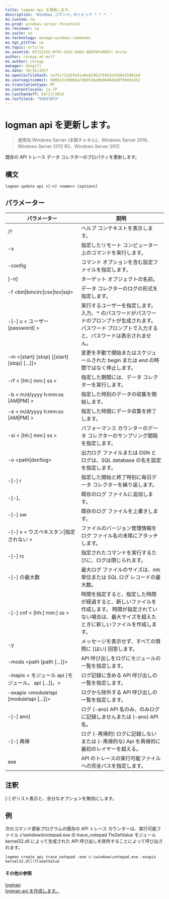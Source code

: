 ```yaml
---
title: logman api を更新します。
description: 'Windows コマンド」のトピック * * *- '
ms.custom: na
ms.prod: windows-server-threshold
ms.reviewer: na
ms.suite: na
ms.technology: manage-windows-commands
ms.tgt_pltfrm: na
ms.topic: article
ms.assetid: 6f322e52-0f9f-42b1-bd64-8b8f8fe086fc britw
author: coreyp-at-msft
ms.author: coreyp
manager: dongill
ms.date: 10/16/2017
ms.openlocfilehash: ce75cf12d2fe51a0e81962f94b3a32b8d15961e8
ms.sourcegitcommit: 0d0b32c8986ba7db9536e0b8648d4ddf9b03e452
ms.translationtype: MT
ms.contentlocale: ja-JP
ms.lasthandoff: 04/17/2019
ms.locfileid: "59837073"
---
```

# <a name="logman-update-api"></a>logman api を更新します。

>適用先:Windows Server (半期チャネル)、Windows Server 2016、Windows Server 2012 R2、Windows Server 2012

既存の API トレース データ コレクターのプロパティを更新します。  
  
## <a name="syntax"></a>構文  
```  
logman update api <[-n] <name>> [options]  
```  
## <a name="parameters"></a>パラメーター  
|パラメーター|説明|  
|-------|--------|  
|/?|ヘルプ コンテキストを表示します。|  
|-s <computer name>|指定したリモート コンピューター上のコマンドを実行します。|  
|-config <value>|コマンド オプションを含む設定ファイルを指定します。|  
|[-n] <name>|ターゲット オブジェクトの名前。|  
|-f <bin&#124;bincirc&#124;csv&#124;tsv&#124;sql>|データ コレクターのログの形式を指定します。|  
|-[-] u < ユーザー [password] >|実行するユーザーを指定します。 入力、* のパスワードがパスワードのプロンプトが生成されます。 パスワード プロンプトで入力すると、パスワードは表示されません。|  
|-m <[start] [stop] [[start] [stop] [...]]>|変更を手動で開始またはスケジュールされた begin または end の時間ではなく停止します。|  
|-rf < [hh:] mm:] ss >|指定した期間には、データ コレクターを実行します。|  
|-b < m/d/yyyy h:mm:ss [AM&#124;PM] >|指定した時刻のデータの収集を開始します。|  
|-e < m/d/yyyy h:mm:ss [AM&#124;PM] >|指定した時間にデータ収集を終了します。|  
|-si < [hh:] mm:] ss >|パフォーマンス カウンターのデータ コレクターのサンプリング間隔を指定します。|  
|-o <path&#124;dsn!log>|出力ログ ファイルまたは DSN とログは、SQL database の名を設定を指定します。|  
|-[-] r|指定した開始と終了時刻に毎日データ コレクターを繰り返します。|  
|-[-]、|既存のログ ファイルに追加します。|  
|-[-] ow|既存のログ ファイルを上書きします。|  
|-[-] v < ウズベキスタン&#124;指定されない >|ファイルのバージョン管理情報をログ ファイル名の末尾にアタッチします。|  
|-[-] rc <task>|指定されたコマンドを実行するたびに、ログは閉じられます。|  
|-[-] の最大数 <value>|最大ログ ファイルのサイズは、mb 単位または SQL ログ レコードの最大数。|  
|-[-] cnf < [hh:] mm:] ss >|時間を指定すると、指定した時間が経過すると、新しいファイルを作成します。 時間が指定されていない場合は、最大サイズを超えたときに新しいファイルを作成します。|  
|-y|メッセージを表示せず、すべての質問に [はい] 回答します。|  
|-mods <path [path [...]]>|API 呼び出しをログにモジュールの一覧を指定します。|  
|-inapis < モジュール api [モジュール。 api [...]]。>|ログ記録に含める API 呼び出しの一覧を指定します。|  
|-exapis <module!api [module!api [...]]>|ログから除外する API 呼び出しの一覧を指定します。|  
|-[-] ano]|ログ (-ano) API 名のみ、のみログに記録しませんまたは (-ano) API 名。|  
|-[-] 再帰|ログ (-再帰的) ログに記録しないまたは (-再帰的な) Api を再帰的に最初のレイヤーを超える。|  
|exe <value>|API のトレースの実行可能ファイルへの完全パスを指定します。|  
## <a name="remarks"></a>注釈  
[-] がリスト表示と、余分なオプションを無効にします。  
## <a name="BKMK_examples"></a>例  
次のコマンド更新プログラムの既存の API トレース カウンターは、実行可能ファイル c:\windows\notepad.exe の trace_notepad TlsGetValue モジュール kernel32.dll によって生成された API 呼び出しを除外することによって呼び出されます。  
```  
logman create api trace_notepad -exe c:\windows\notepad.exe -exapis kernel32.dll!TlsGetValue  
```  
#### <a name="additional-references"></a>その他の参照  
[logman](logman.md)  
[logman api を作成します。](logman-create-api.md)  
